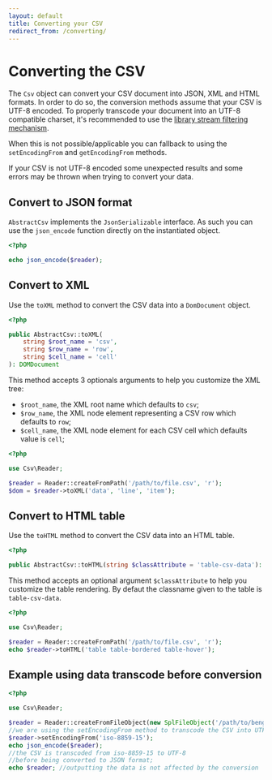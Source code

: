 ```yaml
---
layout: default
title: Converting your CSV
redirect_from: /converting/
---
```


# Converting the CSV

The `Csv` object can convert your CSV document into JSON, XML and HTML formats. In order to do so, the conversion methods assume that your CSV is UTF-8 encoded. To properly transcode your document into an UTF-8 compatible charset, it's recommended to use the <a href="/8.0/filtering/">library stream filtering mechanism</a>.

When this is not possible/applicable you can fallback to using the `setEncodingFrom` and `getEncodingFrom` methods.

If your CSV is not UTF-8 encoded some unexpected results and some errors may be thrown when trying to convert your data.

## Convert to JSON format

`AbstractCsv` implements the `JsonSerializable` interface. As such you can use the `json_encode` function directly on the instantiated object.

~~~php
<?php

echo json_encode($reader);
~~~

## Convert to XML

Use the `toXML` method to convert the CSV data into a `DomDocument` object.

~~~php
<?php

public AbstractCsv::toXML(
    string $root_name = 'csv',
    string $row_name = 'row',
    string $cell_name = 'cell'
): DOMDocument
~~~

This method accepts 3 optionals arguments to help you customize the XML tree:

- `$root_name`, the XML root name which defaults to `csv`;
- `$row_name`, the XML node element representing a CSV row which defaults to `row`;
- `$cell_name`, the XML node element for each CSV cell which defaults value is `cell`;

~~~php
<?php

use Csv\Reader;

$reader = Reader::createFromPath('/path/to/file.csv', 'r');
$dom = $reader->toXML('data', 'line', 'item');
~~~

## Convert to HTML table

Use the `toHTML` method to convert the CSV data into an HTML table.

~~~php
<?php

public AbstractCsv::toHTML(string $classAttribute = 'table-csv-data'): string
~~~

This method accepts an optional argument `$classAttribute` to help you customize the table
rendering. By defaut the classname given to the table is `table-csv-data`.

~~~php
<?php

use Csv\Reader;

$reader = Reader::createFromPath('/path/to/file.csv', 'r');
echo $reader->toHTML('table table-bordered table-hover');
~~~

## Example using data transcode before conversion

~~~php
<?php

use Csv\Reader;

$reader = Reader::createFromFileObject(new SplFileObject('/path/to/bengali.csv'));
//we are using the setEncodingFrom method to transcode the CSV into UTF-8
$reader->setEncodingFrom('iso-8859-15');
echo json_encode($reader);
//the CSV is transcoded from iso-8859-15 to UTF-8
//before being converted to JSON format;
echo $reader; //outputting the data is not affected by the conversion
~~~
